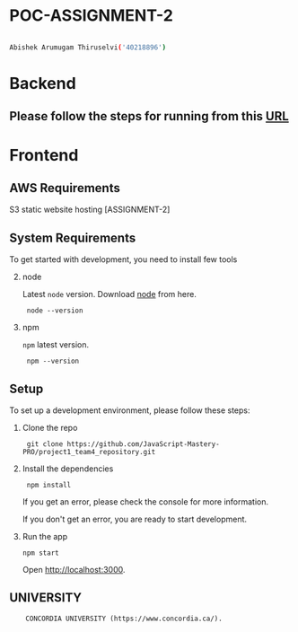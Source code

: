 # POC-ASSIGNMENT-2

```bash

Abishek Arumugam Thiruselvi('40218896')

```
# Backend

## Please follow the steps for running from this [URL](https://github.com/abishekat/sls-almusiqaa-poc-project/blob/main/backend/README.md)

# Frontend

## AWS Requirements

S3 static website hosting [ASSIGNMENT-2]

## System Requirements

To get started with development, you need to install few tools

2. node

   Latest `node` version. Download [node](https://nodejs.org/en/download/) from here.

   ```shell
    node --version
   ```

3. npm

   `npm` latest version.

   ```shell
    npm --version
   ```

## Setup

To set up a development environment, please follow these steps:

1. Clone the repo

   ```shell
    git clone https://github.com/JavaScript-Mastery-PRO/project1_team4_repository.git
   ```

2. Install the dependencies

   ```shell
    npm install
   ```

   If you get an error, please check the console for more information.

   If you don't get an error, you are ready to start development.

3. Run the app

   ```shell
   npm start
   ```

   Open [http://localhost:3000](http://localhost:3000).

## UNIVERSITY
```shell
    CONCORDIA UNIVERSITY (https://www.concordia.ca/).
   ```
